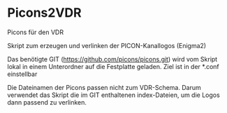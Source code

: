 # Picons2VDR
Picons für den VDR

Skript zum erzeugen und verlinken der PICON-Kanallogos (Enigma2)

Das benötigte GIT (https://github.com/picons/picons.git) wird vom
Skript lokal in einem Unterordner auf die Festplatte geladen.
Ziel ist in der *.conf einstellbar

Die Dateinamen der Picons passen nicht zum VDR-Schema. Darum verwendet das Skript
die im GIT enthaltenen index-Dateien, um die Logos dann passend zu verlinken.
